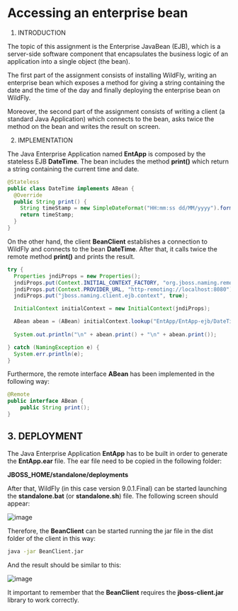 # Accessing an enterprise bean

1. INTRODUCTION

The topic of this assignment is the Enterprise JavaBean (EJB), which is a server-side software component
that encapsulates the business logic of an application into a single object (the bean).

The first part of the assignment consists of installing WildFly, writing an enterprise bean which exposes a
method for giving a string containing the date and the time of the day and finally deploying the enterprise
bean on WildFly.

Moreover, the second part of the assignment consists of writing a client (a standard Java Application) which
connects to the bean, asks twice the method on the bean and writes the result on screen.

2. IMPLEMENTATION

The Java Enterprise Application named **EntApp** is composed by the stateless EJB **DateTime**. The bean
includes the method **print()** which return a string containing the current time and date.
```java
@Stateless
public class DateTime implements ABean {
  @Override
  public String print() {
    String timeStamp = new SimpleDateFormat("HH:mm:ss dd/MM/yyyy").format(new Date());
    return timeStamp;
  }
}
```

On the other hand, the client **BeanClient** establishes a connection to WildFly and connects to the bean
**DateTime**. After that, it calls twice the remote method **print()** and prints the result.
```java
try {
  Properties jndiProps = new Properties();
  jndiProps.put(Context.INITIAL_CONTEXT_FACTORY, "org.jboss.naming.remote.client.InitialContextFactory");
  jndiProps.put(Context.PROVIDER_URL, "http-remoting://localhost:8080");
  jndiProps.put("jboss.naming.client.ejb.context", true);

  InitialContext initialContext = new InitialContext(jndiProps);

  ABean abean = (ABean) initialContext.lookup("EntApp/EntApp-ejb/DateTime!beans.ABean");
            
  System.out.println("\n" + abean.print() + "\n" + abean.print());

} catch (NamingException e) {
  System.err.println(e);
}
```
Furthermore, the remote interface **ABean** has been implemented in the following way:
```java
@Remote
public interface ABean {
    public String print();
}
```

## 3. DEPLOYMENT
The Java Enterprise Application **EntApp** has to be built in order to generate the **EntApp.ear** file. The ear file
need to be copied in the following folder:

**JBOSS_HOME/standalone/deployments**

After that, WildFly (in this case version 9.0.1.Final) can be started launching the **standalone.bat** (or
**standalone.sh**) file. The following screen should appear:

![image](https://cloud.githubusercontent.com/assets/24565161/21266479/b2108772-c3a6-11e6-84e5-100b46ce0c82.png)

Therefore, the **BeanClient** can be started running the jar file in the dist folder of the client in this way:

```sh
java -jar BeanClient.jar
```

And the result should be similar to this:

![image](https://cloud.githubusercontent.com/assets/24565161/21266500/c46d83d4-c3a6-11e6-8c95-6a137e0eb28d.png)

It important to remember that the **BeanClient** requires the **jboss-client.jar** library to work correctly.
